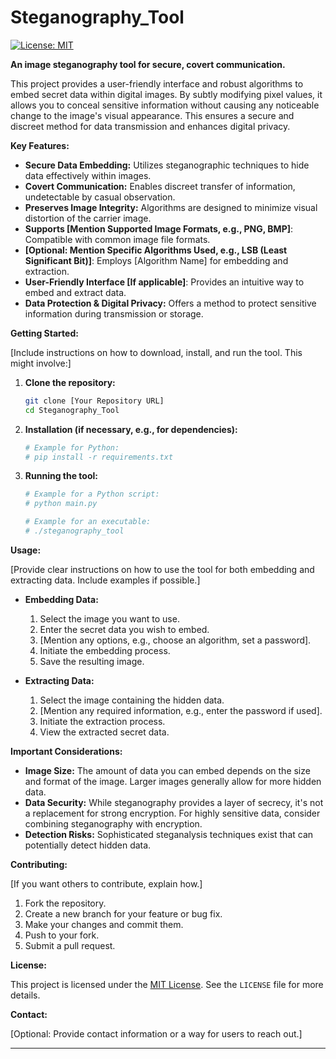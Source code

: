 # Steganography_Tool 

[![License: MIT](https://img.shields.io/badge/License-MIT-yellow.svg)](https://opensource.org/licenses/MIT)

**An image steganography tool for secure, covert communication.**

This project provides a user-friendly interface and robust algorithms to embed secret data within digital images. By subtly modifying pixel values, it allows you to conceal sensitive information without causing any noticeable change to the image's visual appearance. This ensures a secure and discreet method for data transmission and enhances digital privacy.

**Key Features:**

* **Secure Data Embedding:** Utilizes steganographic techniques to hide data effectively within images.
* **Covert Communication:** Enables discreet transfer of information, undetectable by casual observation.
* **Preserves Image Integrity:** Algorithms are designed to minimize visual distortion of the carrier image.
* **Supports [Mention Supported Image Formats, e.g., PNG, BMP]**: Compatible with common image file formats.
* **[Optional: Mention Specific Algorithms Used, e.g., LSB (Least Significant Bit)]**: Employs [Algorithm Name] for embedding and extraction.
* **User-Friendly Interface [If applicable]**: Provides an intuitive way to embed and extract data.
* **Data Protection & Digital Privacy:** Offers a method to protect sensitive information during transmission or storage.

**Getting Started:**

[Include instructions on how to download, install, and run the tool. This might involve:]

1.  **Clone the repository:**
    ```bash
    git clone [Your Repository URL]
    cd Steganography_Tool
    ```
2.  **Installation (if necessary, e.g., for dependencies):**
    ```bash
    # Example for Python:
    # pip install -r requirements.txt
    ```
3.  **Running the tool:**
    ```bash
    # Example for a Python script:
    # python main.py
    ```
    ```bash
    # Example for an executable:
    # ./steganography_tool
    ```

**Usage:**

[Provide clear instructions on how to use the tool for both embedding and extracting data. Include examples if possible.]

* **Embedding Data:**
    1.  Select the image you want to use.
    2.  Enter the secret data you wish to embed.
    3.  [Mention any options, e.g., choose an algorithm, set a password].
    4.  Initiate the embedding process.
    5.  Save the resulting image.

* **Extracting Data:**
    1.  Select the image containing the hidden data.
    2.  [Mention any required information, e.g., enter the password if used].
    3.  Initiate the extraction process.
    4.  View the extracted secret data.

**Important Considerations:**

* **Image Size:** The amount of data you can embed depends on the size and format of the image. Larger images generally allow for more hidden data.
* **Data Security:** While steganography provides a layer of secrecy, it's not a replacement for strong encryption. For highly sensitive data, consider combining steganography with encryption.
* **Detection Risks:** Sophisticated steganalysis techniques exist that can potentially detect hidden data.

**Contributing:**

[If you want others to contribute, explain how.]

1.  Fork the repository.
2.  Create a new branch for your feature or bug fix.
3.  Make your changes and commit them.
4.  Push to your fork.
5.  Submit a pull request.

**License:**

This project is licensed under the [MIT License](LICENSE). See the `LICENSE` file for more details.

**Contact:**

[Optional: Provide contact information or a way for users to reach out.]

---
